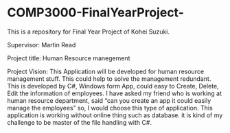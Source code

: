 # COMP3000-FinalYearProject-

This is a repository for Final Year Project of Kohei Suzuki.

Supervisor: Martin Read

Project title: 
Human Resource manegement 

Project Vision:
This Application will be developed for human resource management stuff.
This could help to solve the management redundant.
This is developed by C#, Windows form App, could easy to Create, Delete, Edit the information of employees.
I have asked my friend who is working at human resource department, said “can you create an app it could easily manage the employees” so, I would choose this type of application.
This application is working without online thing such as database. it is kind of my challenge to be master of the file handling with C#.  
